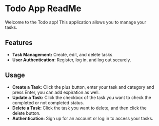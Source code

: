 # Todo App ReadMe

Welcome to the Todo app! This application allows you to manage your tasks.

## Features

- **Task Management:** Create, edit, and delete tasks.
- **User Authentication:** Register, log in, and log out securely.

## Usage

- **Create a Task:** Click the plus button, enter your task and category and press Enter, you can add expiration as well.
- **Update a Task:** Click the checkbox of the task you want to check the completed or not completed status.
- **Delete a Task:** Click the task you want to delete, and then click the delete button.
- **Authentication:** Sign up for an account or log in to access your tasks.
